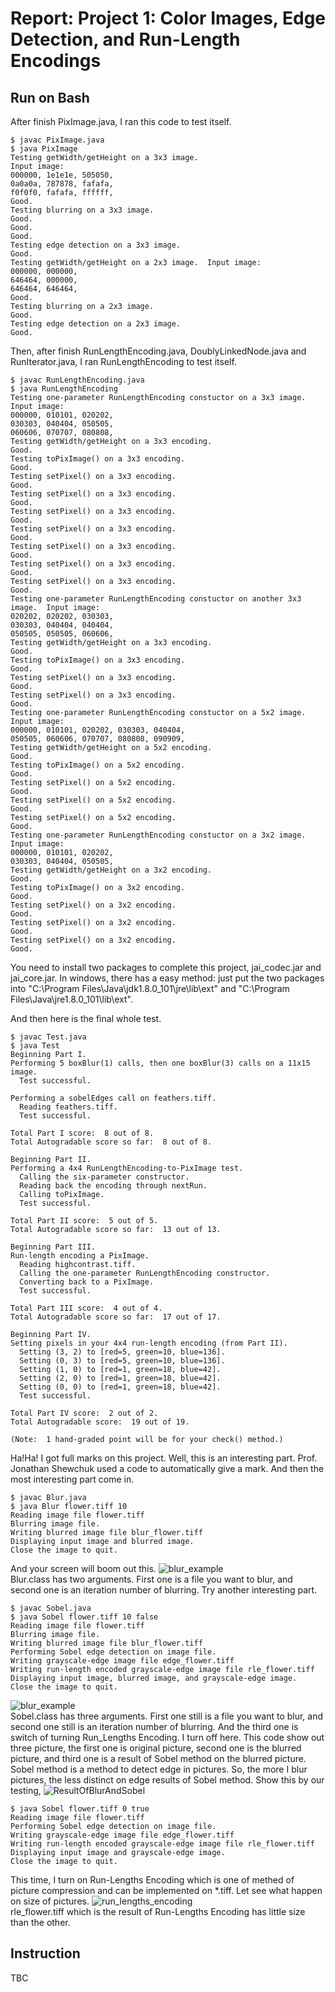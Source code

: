 # Report: Project 1: Color Images, Edge Detection, and Run-Length Encodings
## Run on Bash
After finish PixImage.java, I ran this code to test itself.
```
$ javac PixImage.java
$ java PixImage
Testing getWidth/getHeight on a 3x3 image.
Input image:
000000, 1e1e1e, 505050,
0a0a0a, 787878, fafafa,
f0f0f0, fafafa, ffffff,
Good.
Testing blurring on a 3x3 image.
Good.
Good.
Good.
Testing edge detection on a 3x3 image.
Good.
Testing getWidth/getHeight on a 2x3 image.  Input image:
000000, 000000,
646464, 000000,
646464, 646464,
Good.
Testing blurring on a 2x3 image.
Good.
Testing edge detection on a 2x3 image.
Good.  
```
Then, after finish RunLengthEncoding.java, DoublyLinkedNode.java and RunIterator.java, I ran RunLengthEncoding to test itself.
```
$ javac RunLengthEncoding.java
$ java RunLengthEncoding
Testing one-parameter RunLengthEncoding constuctor on a 3x3 image.  Input image:
000000, 010101, 020202,
030303, 040404, 050505,
060606, 070707, 080808,
Testing getWidth/getHeight on a 3x3 encoding.
Good.
Testing toPixImage() on a 3x3 encoding.
Good.
Testing setPixel() on a 3x3 encoding.
Good.
Testing setPixel() on a 3x3 encoding.
Good.
Testing setPixel() on a 3x3 encoding.
Good.
Testing setPixel() on a 3x3 encoding.
Good.
Testing setPixel() on a 3x3 encoding.
Good.
Testing setPixel() on a 3x3 encoding.
Good.
Testing setPixel() on a 3x3 encoding.
Good.
Testing one-parameter RunLengthEncoding constuctor on another 3x3 image.  Input image:
020202, 020202, 030303,
030303, 040404, 040404,
050505, 050505, 060606,
Testing getWidth/getHeight on a 3x3 encoding.
Good.
Testing toPixImage() on a 3x3 encoding.
Good.
Testing setPixel() on a 3x3 encoding.
Good.
Testing setPixel() on a 3x3 encoding.
Good.
Testing one-parameter RunLengthEncoding constuctor on a 5x2 image.  Input image:
000000, 010101, 020202, 030303, 040404,
050505, 060606, 070707, 080808, 090909,
Testing getWidth/getHeight on a 5x2 encoding.
Good.
Testing toPixImage() on a 5x2 encoding.
Good.
Testing setPixel() on a 5x2 encoding.
Good.
Testing setPixel() on a 5x2 encoding.
Good.
Testing setPixel() on a 5x2 encoding.
Good.
Testing one-parameter RunLengthEncoding constuctor on a 3x2 image.  Input image:
000000, 010101, 020202,
030303, 040404, 050505,
Testing getWidth/getHeight on a 3x2 encoding.
Good.
Testing toPixImage() on a 3x2 encoding.
Good.
Testing setPixel() on a 3x2 encoding.
Good.
Testing setPixel() on a 3x2 encoding.
Good.
Testing setPixel() on a 3x2 encoding.
Good.
```
You need to install two packages to complete this project, jai_codec.jar and jai_core.jar. In windows, there has a easy method: just put the two packages into "C:\Program Files\Java\jdk1.8.0_101\jre\lib\ext\" and "C:\Program Files\Java\jre1.8.0_101\lib\ext\".

And then here is the final whole test.
```
$ javac Test.java
$ java Test
Beginning Part I.
Performing 5 boxBlur(1) calls, then one boxBlur(3) calls on a 11x15 image.
  Test successful.

Performing a sobelEdges call on feathers.tiff.
  Reading feathers.tiff.
  Test successful.

Total Part I score:  8 out of 8.
Total Autogradable score so far:  8 out of 8.

Beginning Part II.
Performing a 4x4 RunLengthEncoding-to-PixImage test.
  Calling the six-parameter constructor.
  Reading back the encoding through nextRun.
  Calling toPixImage.
  Test successful.

Total Part II score:  5 out of 5.
Total Autogradable score so far:  13 out of 13.

Beginning Part III.
Run-length encoding a PixImage.
  Reading highcontrast.tiff.
  Calling the one-parameter RunLengthEncoding constructor.
  Converting back to a PixImage.
  Test successful.

Total Part III score:  4 out of 4.
Total Autogradable score so far:  17 out of 17.

Beginning Part IV.
Setting pixels in your 4x4 run-length encoding (from Part II).
  Setting (3, 2) to [red=5, green=10, blue=136].
  Setting (0, 3) to [red=5, green=10, blue=136].
  Setting (1, 0) to [red=1, green=18, blue=42].
  Setting (2, 0) to [red=1, green=18, blue=42].
  Setting (0, 0) to [red=1, green=18, blue=42].
  Test successful.

Total Part IV score:  2 out of 2.
Total Autogradable score:  19 out of 19.

(Note:  1 hand-graded point will be for your check() method.)
```
Ha!Ha! I got full marks on this project. Well, this is an interesting part. Prof. Jonathan Shewchuk used a code to automatically give a mark. And then the most interesting part come in.
```
$ javac Blur.java
$ java Blur flower.tiff 10
Reading image file flower.tiff
Blurring image file.
Writing blurred image file blur_flower.tiff
Displaying input image and blurred image.
Close the image to quit.
```
And your screen will boom out this.
![blur_example](blur_example.png)  
Blur.class has two arguments. First one is a file you want to blur, and second one is an iteration number of blurring. Try another interesting part.
```
$ javac Sobel.java
$ java Sobel flower.tiff 10 false
Reading image file flower.tiff
Blurring image file.
Writing blurred image file blur_flower.tiff
Performing Sobel edge detection on image file.
Writing grayscale-edge image file edge_flower.tiff
Writing run-length encoded grayscale-edge image file rle_flower.tiff
Displaying input image, blurred image, and grayscale-edge image.
Close the image to quit.
```
![blur_example](sobel_example.png)  
Sobel.class has three arguments. First one still is a file you want to blur, and second one still is an iteration number of blurring. And the third one is switch of turning Run_Lengths Encoding. I turn off here. This code show out three picture, the first one is original picture, second one is the blurred picture, and third one is a result of Sobel method on the blurred picture. Sobel method is a method to detect edge in pictures. So, the more I blur pictures, the less distinct on edge results of Sobel method. Show this by our testing,
![ResultOfBlurAndSobel](ResultOfBlurAndSobel.png)  
```
$ java Sobel flower.tiff 0 true
Reading image file flower.tiff
Performing Sobel edge detection on image file.
Writing grayscale-edge image file edge_flower.tiff
Writing run-length encoded grayscale-edge image file rle_flower.tiff
Displaying input image and grayscale-edge image.
Close the image to quit.
```
This time, I turn on Run-Lengths Encoding which is one of methed of picture compression and can be implemented on *.tiff. Let see what happen on size of pictures.
![run_lengths_encoding](run_lengths_encoding.png)  
rle_flower.tiff which is the result of Run-Lengths Encoding has little size than the other.
## Instruction
TBC
